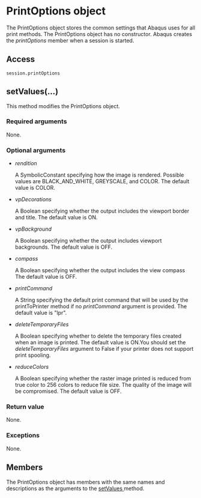 # PrintOptions object

The PrintOptions object stores the common settings that Abaqus uses for all print methods. The PrintOptions object has no constructor. Abaqus creates the *printOptions* member when a session is started.

## Access

```
session.printOptions
```

## setValues(...)



This method modifies the PrintOptions object.



### Required arguments

None.

### Optional arguments

- *rendition*

  A SymbolicConstant specifying how the image is rendered. Possible values are BLACK_AND_WHITE, GREYSCALE, and COLOR. The default value is COLOR.

- *vpDecorations*

  A Boolean specifying whether the output includes the viewport border and title. The default value is ON.

- *vpBackground*

  A Boolean specifying whether the output includes viewport backgrounds. The default value is OFF.

- *compass*

  A Boolean specifying whether the output includes the view compass The default value is OFF.

- *printCommand*

  A String specifying the default print command that will be used by the printToPrinter method if no *printCommand* argument is provided. The default value is "lpr".

- *deleteTemporaryFiles*

  A Boolean specifying whether to delete the temporary files created when an image is printed. The default value is ON.You should set the *deleteTemporaryFiles* argument to False if your printer does not support print spooling.

- *reduceColors*

  A Boolean specifying whether the raster image printed is reduced from true color to 256 colors to reduce file size. The quality of the image will be compromised. The default value is OFF.

### Return value

None.

### Exceptions

None.



## Members

The PrintOptions object has members with the same names and descriptions as the arguments to the [setValues ](https://help.3ds.com/2022/english/DSSIMULIA_Established/SIMACAEKERRefMap/simaker-c-printoptionspyc.htm?ContextScope=all#simaker-printoptionssetvaluespyc)method.